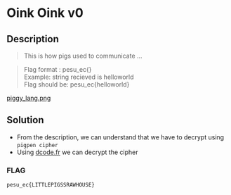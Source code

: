 # Oink Oink v0

## Description
> This is how pigs used to communicate ...

> Flag format : pesu_ec{<string>}  
Example: string recieved is helloworld  
Flag should be: pesu_ec{helloworld}

[piggy_lang.png](./piggy_lang.png)
## Solution
* From the description, we can understand that we have to decrypt using `pigpen cipher`
* Using [dcode.fr](https://www.dcode.fr/pigpen-cipher) we can decrypt the cipher

### FLAG
```
pesu_ec{LITTLEPIGSSRAWHOUSE}
```